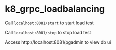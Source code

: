 # k8_grpc_loadbalancing

Call `localhost:8081/start` to start load test

Call `localhost:8081/stop` to stop load test

Access http://localhost:8081/pgadmin to view db ui
